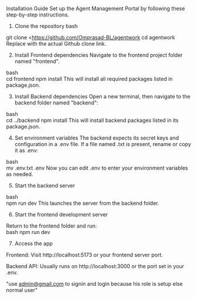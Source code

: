 Installation Guide
Set up the Agent Management Portal by following these step-by-step instructions.

1. Clone the repository
bash

git clone <https://github.com/Omprasad-BL/agentwork
cd agentwork
Replace <your-repo-url> with the actual Github clone link.

2. Install Frontend dependencies
Navigate to the frontend project folder named "frontend".

bash  
cd frontend
npm install
This will install all required packages listed in package.json.

3. Install Backend dependencies
Open a new terminal, then navigate to the backend folder named "backend":

bash  
cd ../backend
npm install
This will install backend packages listed in its package.json.

4. Set environment variables
The backend expects its secret keys and configuration in a .env file. If a file named  .txt is present, rename or copy it as .env:

bash  
mv .env.txt .env
Now you can edit .env to enter your environment variables as needed.

5. Start the backend server

bash  
npm run dev
This launches the server from the backend folder.

6. Start the frontend development server

Return to the frontend folder and run:  
bash
npm run dev


7. Access the app  

Frontend: Visit http://localhost:5173 or your frontend server port.  

Backend API: Usually runs on http://localhost:3000 or the port set in your .env.

"use admin@gmail.com to signin and login because his role is setup else normal user"
